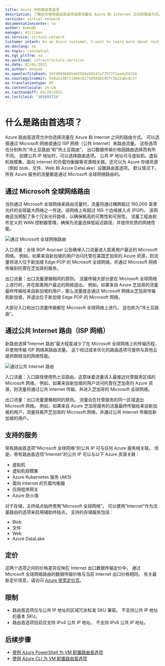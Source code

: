 ```yaml
---
title: Azure 中的路由首选项
description: 了解如何使用路由首选项选择流量在 Azure 和 Internet 之间的路由方式。
services: virtual-network
documentationcenter: na
author: KumudD
manager: mtillman
ms.service: virtual-network
Customer intent: As an Azure customer, I want to learn more about routing choices for my internet egress traffic.
ms.devlang: na
ms.topic: conceptual
ms.tgt_pltfrm: na
ms.workload: infrastructure-services
ms.date: 02/01/2021
ms.author: mnayak
ms.openlocfilehash: 56fd9898065dd55b9a56547a775f7f2aa4a56156
ms.sourcegitcommit: 910a1a38711966cb171050db245fc3b22abc8c5f
ms.translationtype: HT
ms.contentlocale: zh-CN
ms.lasthandoff: 03/20/2021
ms.locfileid: "101693724"
---
```

# <a name="what-is-routing-preference"></a>什么是路由首选项？

Azure 路由首选项允许你选择流量在 Azure 和 Internet 之间的路由方式。 可以选择通过 Microsoft 网络或通过 ISP 网络（公共 Internet）来路由流量。 这些选项也分别称为“冷土豆路由”和“热土豆路由”。 出口数据传输价格因路由选择而有所不同。 创建公共 IP 地址时，可以选择路由选项。 公共 IP 地址可与虚拟机、虚拟机规模集、面向 Internet 的负载均衡器等资源相关联。还可以为 Azure 存储资源（例如 blob、文件、Web 和 Azure DataLake）设置路由首选项。 默认情况下，所有 Azure 服务的流量都是通过 Microsoft 全球网络路由的。

## <a name="routing-via-microsoft-global-network"></a>通过 Microsoft 全球网络路由

当你通过 Microsoft 全球网络来路由流量时，流量将通过横跨超过 160,000 英里光纤的全球最大网络之一传送，该网络上有超过 165 个边缘接入点 (POP)。 该网络适当预配了多个冗余光纤路径，以确保极高的可靠性和可用性。 流量工程由软件定义的 WAN 控制器管理，确保为流量选择低延迟路径，并提供优质的网络性能。

![通过 Microsoft 全球网络路由](media/routing-preference-overview/route-via-microsoft-global-network.png)

入口流量：全球 BGP Anycast 公告确保入口流量进入距离用户最近的 Microsoft 网络。 例如，如果来自新加坡的用户访问托管在美国芝加哥的 Azure 资源，则流量将进入位于新加坡 Edge POP 的 Microsoft 全球网络，并通过 Microsoft 网络传输到托管在芝加哥的服务。

出口流量：出口流量遵循相同的原则。 流量传输大部分是在 Microsoft 全球网络上进行的，并在距离用户最近的网络退出。 例如，如果来自 Azure 芝加哥的流量最终传输给来自新加坡的用户，那么流量就会通过 Microsoft 网络从芝加哥传输到新加坡，并退出位于新加坡 Edge POP 的 Microsoft 网络。

大部分入口和出口流量传输都在 Microsoft 全球网络上进行。 这也称为“冷土豆路由”。


## <a name="routing-over-public-internet-isp-network"></a>通过公共 Internet 路由（ISP 网络）

新路由选择“Internet 路由”最大程度减少了在 Microsoft 全球网络上的传输历程，并使用传输 ISP 网络来路由流量。 这个经过成本优化的路由选项可提供与其他云提供商相当的网络性能。

![通过公共 Internet 路由](media/routing-preference-overview/route-via-isp-network.png)

入口流量：入口路径使用热土豆路由，这意味着流量进入最接近托管服务区域的 Microsoft 网络。 例如，如果来自新加坡的用户访问托管在芝加哥的 Azure 资源，则流量将通过公共 Internet 传输，并进入芝加哥的 Microsoft 全球网络。

出口流量：出口流量遵循相同的原则。 流量会在托管服务的同一区域退出 Microsoft 网络。 例如，如果来自 Azure 芝加哥服务的流量最终传输给来自新加坡的用户，流量将离开芝加哥的 Microsoft 网络，并通过公共 Internet 传输给新加坡的用户。

## <a name="supported-services"></a>支持的服务

带有路由首选项“Microsoft 全球网络”的公共 IP 可与任何 Azure 服务相关联。 但是，带有路由首选项“Internet”的公共 IP 可以与以下 Azure 资源关联：

* 虚拟机
* 虚拟机规模集
* Azure Kubernetes 服务 (AKS)
* 面向 Internet 的负载均衡器
* 应用程序网关
* Azure 防火墙

对于存储，主终结点始终使用“Microsoft 全球网络”。 可以使用“Internet”作为流量路由的选项来启用辅助终结点。 支持的存储服务包括：

* Blob
* 文件
* Web
* Azure DataLake

## <a name="pricing"></a>定价
这两个选项之间的价格差异反映在 Internet 出口数据传输定价中。 通过 Microsoft 全球网络路由的数据传输价格与当前 Internet 出口价格相同。 有关最新定价信息，请访问 [Azure 带宽定价页](https://azure.microsoft.com/pricing/details/bandwidth/)。

## <a name="limitations"></a>限制


* 路由首选项仅与公共 IP 地址的区域冗余标准 SKU 兼容。 不支持公共 IP 地址的基本 SKU。
* 路由首选项目前仅支持 IPv4 公共 IP 地址。 不支持 IPv6 公共 IP 地址。


## <a name="next-steps"></a>后续步骤

* [使用 Azure PowerShell 为 VM 配置路由首选项](configure-routing-preference-virtual-machine-powershell.md)
* [使用 Azure CLI 为 VM 配置路由首选项](configure-routing-preference-virtual-machine-cli.md)
